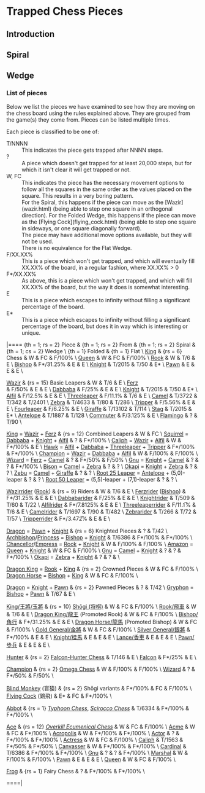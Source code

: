 # Trapped Chess Pieces

## Introduction

## Spiral

## Wedge

### List of pieces

Below we list the pieces we have examined to see how they are moving
on the chess board using the rules explained above. They are grouped
from the game(s) they come from. Pieces can be listed multiple times.

Each piece is classified to be one of:

<dl markdown="1">
<dt class = 'trapped'>T/NNNN</dt>
<dd>This indicates the piece gets trapped after NNNN steps.
<dt class = 'unknown'>?</dt>
<dd>A piece which doesn't get trapped for at least 20,000 steps, but
    for which it isn't clear it will get trapped or not.
<dt class = 'boring'>W, FC</dt>
<dd>This indicates the piece has the necessary movement options to follow
    all the squares in the same order as the values placed on the square.
    This results in a very boring pattern. <br>
    For the Spiral, this happens if the piece can move as the
    [Wazir](wazir.html) (being able to step one square in an orthogonal
    direction). For the Folded Wedge, this happens if the piece can
    move as the [Flying Cock](flying_cock.html) (being able to step one
    square in sideways, or one square diagonally forward).<br>
    The piece may have additional move options available, but they will
    not be used.<br>
    There is no equivalence for the Flat Wedge.
<dt class = 'fill'>F/XX.XX%</dt>
<dd>This is a piece which won't get trapped, and which will eventually
    fill XX.XX% of the board, in a regular fashion, where XX.XX% > 0</dd>
<dt class = 'interesting-fill'>F*/XX.XX%</dt>
<dd>As above, this is a piece which won't get trapped, and which will
    fill XX.XX% of the board, but the way it does is somewhat
    interesting.
<dt class = 'escape'>E</dt>
<dd>This is a piece which escapes to infinity without filling a significant
    percentage of the board.</dd>
<dt class = 'interesting-escape'>E*</dt>
<dd>This is a piece which escapes to infinity without filling a significant
    percentage of the board, but does it in way which is interesting
    or unique.</dd>
</dl>

|====
{th = 1; rs = 2} Piece  &
{th = 1; rs = 2} From   &
{th = 1; rs = 2} Spiral &
{th = 1; cs = 2} Wedge  \\
{th = 1} Folded & {th = 1} Flat \\
[King](king.html)
        & {rs = 6} Chess
        & W
        & FC
        & F/100%
        \\
[Queen](queen.html)
        & W
        & FC
        & F/100%
        \\
[Rook](rook.html)
        & W
        & T/6
        & E
        \\
[Bishop](bishop.html)
        & F*/31.25%
        & E
        & E
        \\
[Knight](knight.html)
        & T/2015
        & T/50
        & E*
        \\
[Pawn](pawn.html)
        & E
        & E
        & E
        \\



[Wazir](wazir.html)
        & {rs = 15} Basic Leapers
        & W
        & T/6
        & E
        \\
[Ferz](ferz.html)                 
        & F/50%
        & E
        & E
        \\
[Dabbaba](dabbaba.html)
        & F/25%
        & E
        & E
        \\
[Knight](knight.html)
        & T/2015
        & T/50
        & E*
        \\
[Alfil](alfil.html)
        & F/12.5%
        & E
        & E
        \\
[Threeleaper](threeleaper.html)
        & F/11.1%
        & T/6
        & E
        \\
[Camel](camel.html)
        & T/3722
        & T/342
        & T/2401
        \\
[Zebra](zebra.html)
        & T/4633
        & T/80
        & T/286
        \\
[Tripper](tripper.html)
        & F/5.56%
        & E
        & E
        \\
[Fourleaper](fourleaper.html)
        & F/6.25%
        & E
        \\
[Giraffe](giraffe.html)
        & T/13102
        & T/114
        \\
[Stag](stag.html)
        & T/2015
        & E*
        \\
[Antelope](antelope.html)
        & T/1887
        & T/128
        \\
[Commuter](commuter.html)
        & F/3.125%
        & E
        \\
[Flamingo](flamingo.html)
        & ?
        & T/90
        \\

[King](king.html) = [Wazir](wazir.html) + [Ferz](ferz.html)
        & {rs = 12} Combined Leapers
        & W
        & FC
        \\
[Squirrel](squirrel.html) = [Dabbaba](dabbaba.html) + [Knight](knight.html) +
                            [Alfil](alfil.html) 
        & ?
        & F*/100%
        \\
[Caliph](caliph.html) = [Wazir](wazir.html) + [Alfil](alfil.html)
        & W
        & F*/100%
        & E
        \\
[Hawk](hawk.html) = [Alfil](alfil.html) + [Dabbaba](dabbaba.html) +
                    [Threeleaper](threeleaper.html) + [Tripper](tripper.html)
        & F*/100%
        & F*/100% 
        \\
[Champion](champion.html) = [Wazir](wazir.html) + [Dabbaba](dabbaba.html) +
                            [Alfil](alfil.html)
        & W
        & F/100%
        & F/100%
        \\
[Wizard](wizard.html) = [Ferz](ferz.html) + [Camel](camel.html)
        & ?
        & F*/50%
        & F/50%
        \\
[Gnu](gnu.html) = [Knight](knight.html) + [Camel](camel.html)
        & ?
        & ?
        & F*/100%
        \\
[Bison](bison.html) = [Camel](camel.html) + [Zebra](zebra.html)
        & ?
        & ?
        \\
[Okapi](okapi.html) = [Knight](knight.html) + [Zebra](zebra.html)
        & ?
        & ?
        \\
[Zebu](zebu.html) = [Camel](camel.html) + [Giraffe](giraffe.html)
        & ?
        & ?
        \\
[Root 25 Leaper](root_25_leaper.html) = [Antelope](antelope.html) +
                                        (5,0)-leaper
        & ?
        & ?
        \\
[Root 50 Leaper](root_50_leaper.html) = (5,5)-leaper + (7,1)-leaper
        & ?
        & ?
        \\



[Wazirrider](rook.html) ([Rook](rook.html))
        & {rs = 9} Riders
        & W
        & T/6
        & E
        \\
[Ferzrider](bishop.html) ([Bishop](bishop.html))
        & F*/31.25%
        & E
        & E
        \\
[Dabbabarider](dabbabarider.html)
        & F/25%
        & E
        & E
        \\
[Knightrider](knightrider.html)
        & T/509
        & T/60
        & T/22
        \\
[Alfilrider](alfilrider.html)
        & F*/7.8125%
        & E
        & E
        \\
[Threeleaperrider](threeleaperrider.html)
        & F/11.1&#x0305;%
        & T/6
        & E
        \\
[Camelrider](camelrider.html)
        & T/1697
        & T/90
        & T/482
        \\
[Zebrarider](zebrarider.html)
        & T/266
        & T/72
        & T/57
        \\
[Tripperrider](tripperrider.html)
        & F*/3.472&#x0305;%
        & E
        & E
        \\



[Dragon](dragon.html) = [Pawn](pawn.html) + [Knight](knight.html)
        & {rs = 6} Knighted Pieces
        & ?
        & T/42     \\
[Archbishop](archbishop.html)/[Princess](archbishop.html?piece=princess)
                             = [Bishop](bishop.html) + [Knight](knight.html)
        & T/6386
        & F*/100%
        & F*/100%   \\
[Chancellor](chancellor.html)/[Empress](chancellor.html?piece=empress)
                             = [Rook](rook.html) + [Knight](knight.html)
        & W
        & F/100%
        & F/100%   \\
[Amazon](amazon.html) =  [Queen](queen.html) + [Knight](knight.html)
        & W
        & FC
        & F/100%       \\
[Gnu](gnu.html) = [Camel](camel.html) + [Knight](knight.html)
        & ?
        & ?
        & F*/100%
        \\
[Okapi](okapi.html) = [Zebra](zebra.html) + [Knight](knight.html)
        & ?
        & ?
        &
        \\


[Dragon King](dragon_king.html) = [Rook](rook.html) + [King](king.html)
        & {rs = 2} Crowned Pieces
        & W
        & FC
        & F/100%
        \\
[Dragon Horse](dragon_horse.html) = [Bishop](bishop.html) + [King](king.html)
        & W
        & FC
        & F/100%
        \\


[Dragon](dragon.html) = [Knight](knight.html) + [Pawn](pawn.html)
        & {rs = 2} Pawned Pieces
        & ?
        & T/42
        \\
[Gryphon](gryphon.html) = [Bishop](bishop.html) + [Pawn](pawn.html)
        & T/67
        & E
        \\

[King/&#x738b;&#x5c07;/&#x7389;&#x5c07;](king.html)
        & {rs = 10} [Sh&#x14d;gi (&#x5c06;&#x68cb;)](#wiki:Shogi)
        & W
        & FC
        & F/100% \\
[Rook/&#x98db;&#x8eca;](rook.html)
        & W 
        & T/6
        & E
        \\
[Dragon King/&#x9f8d;&#x738b;](dragon_king.html) (Promoted Rook)
        & W
        & FC
        & F/100%
        \\
[Bishop/&#x89d2;&#x884c;](bishop.html)
        & F*/31.25%
        & E
        & E
        \\
[Dragon Horse/&#x9f8d;&#x99ac;](dragon_horse.html) (Promoted Bishop)
        & W
        & FC
        & F/100%
        \\
[Gold General/&#x91d1;&#x5c07;](gold_general.html)
        & W
        & FC
        & F/100%
        \\
[Silver General/&#x9280;&#x5c07;](silver_general.html)
        & F*/100%
        & E
        & E
        \\
[Knight/&#x6842;&#x99ac;](shogi_knight.html)
        & E
        & E
        & E
        \\
[Lance/&#x9999;&#x8eca;](lance.html)
        & E
        & E
        & E
        \\
[Pawn/&#x6b69;&#x5175;](pawn.html)
        & E
        & E
        & E
        \\

[Hunter](hunter.html)
        & {rs = 2} [Falcon-Hunter Chess](#wiki:Falcon-hunter_chess)
        & T/146
        & E
        \\
[Falcon](falcon.html)
        & F*/25%
        & E 
        \\

[Champion](champion.html)
        & {rs = 2} [Omega Chess](#wiki) 
        & W
        & F/100%
        & F/100%
        \\
[Wizard](wizard.html)
        & ?
        & F*/50%
        & F/50%
        \\


[Blind Monkey](blind_monkey.html) (&#x76f2;&#x733f;)
        & {rs = 2} Sh&#x14d;gi variants
        & F*/100%
        & FC
        & F/100%
        \\
[Flying Cock](flying_cock.html) (&#x9d8f;&#x98db;)
        & E*
        & FC
        & F*/100%
        \\

[Abbot](abbot.html)
        & {rs = 1} [*Typhoon Chess*](#chess-v:rules/typhoon-revised),
                   [*Scirocco Chess*](#chess-v:invention/scirocco)
        & T/6334
        & F*/100%
        & F*/100%
        \\

[Ace](amazon.html?piece=ace)
        & {rs = 12} [*Overkill Ecumenical
                     Chess*](#chess-v:rules/overkill-ecumenical-chess)
        & W
        & FC
        & F/100%
        \\
[Acme](acme.html)
        & W
        & FC
        & F*/100%
        \\
[Acropolis](acropolis.html)
        & W
        & F*/100%
        & F*/100%
        \\
[Actor](actor.html)
        & ?
        & F*/100%
        & F*/100%
        \\
[Actress](actress.html)
        & W
        & FC
        & F/100%
        \\
[Caliph](oec_caliph.html)
        & T/1563
        & F*/50%
        & F*/50%
        \\
[Canvasser](canvasser.html)
        & W
        & F*/100%
        & F*/100%
        \\
[Cardinal](archbishop.html?piece=cardinal)
        & T/6386
        & F*/100%
        & F*/100%
        \\
[Gnu](gnu.html)
        & ?
        & ?
        & F*/100%
        \\
[Marshal](chancellor.html?piece=marshal)
        & W
        & F/100%
        & F/100%
        \\
[Pawn](pawn.html)
        & E
        & E
        & E
        \\
[Queen](queen.html)
        & W
        & FC
        & F/100%
        \\


[Frog](frog.html)
        & {rs = 1} Fairy Chess
        & ?
        & F*/100%
        & F*/100%
        \\

====|

